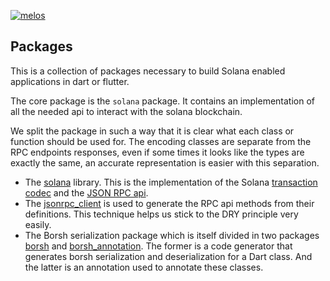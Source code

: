 [![melos](https://img.shields.io/badge/maintained%20with-melos-f700ff.svg?style=flat-square)](https://github.com/invertase/melos)

## Packages

This is a collection of packages necessary to build Solana enabled applications in dart or flutter.

The core package is the `solana` package. It contains an implementation of all the needed api to interact with the solana blockchain.

We split the package in such a way that it is clear what each class or function should be used for. The encoding classes are separate from the RPC endpoints responses, even if some times it looks like the types are exactly the same, an accurate representation is easier with this separation.

- The [solana](packages/solana) library. This is the implementation of the Solana [transaction codec](https://docs.solana.com/developing/programming-model/transactions) and the [JSON RPC api](https://docs.solana.com/developing/clients/jsonrpc-api).
- The [jsonrpc_client](packages/jsonrpc_client) is used to generate the RPC api methods from their definitions. This technique helps us stick to the DRY principle very easily.
- The Borsh serialization package which is itself divided in two packages [borsh](packages/borsh) and [borsh_annotation](packages/borsh_annotation). The former is a code generator that generates borsh serialization and deserialization for a Dart class. And the latter is an annotation used to annotate these classes.
